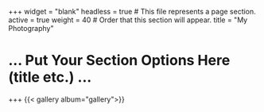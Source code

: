 +++
widget = "blank"
headless = true  # This file represents a page section.
active = true
weight = 40  # Order that this section will appear.
title = "My Photography"

# ... Put Your Section Options Here (title etc.) ...

+++
{{< gallery album="gallery">}}